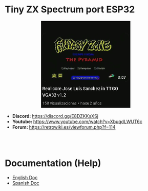# Tiny ZX Spectrum port ESP32
<center><img src='https://raw.githubusercontent.com/rpsubc8/ESP32TinyZXSpectrum/main/preview/previewzx48k.gif'></center>
<ul>
 <li><b>Discord: </b><a href='https://discord.gg/E8DZKKsXSj'>https://discord.gg/E8DZKKsXSj</a></li>
 <li><b>Youtube: </b><a href='https://www.youtube.com/watch?v=XbuqdLWUT6c'>https://www.youtube.com/watch?v=XbuqdLWUT6c</a></li>
 <li><b>Forum: </b><a href='https://retrowiki.es/viewforum.php?f=114'>https://retrowiki.es/viewforum.php?f=114</a></li>
</ul>

<br><br>
<h1>Documentation (Help)</h1>
<ul>
 <li><a href='readmeEnglish.md'>English Doc</a></li>
 <li><a href='readmeSpanish.md'>Spanish Doc</a></li>
</ul>
